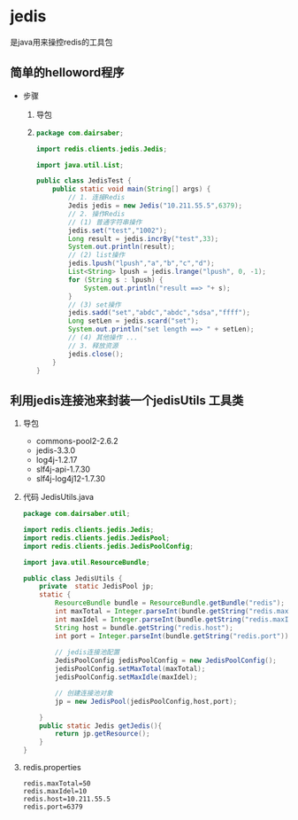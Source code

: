 # jedis

是java用来操控redis的工具包

## 简单的helloword程序

- 步骤

  1. 导包

  2. ```java
     package com.dairsaber;
     
     import redis.clients.jedis.Jedis;
     
     import java.util.List;
     
     public class JedisTest {
         public static void main(String[] args) {
             // 1. 连接Redis
             Jedis jedis = new Jedis("10.211.55.5",6379);
             // 2. 操作Redis
             // (1) 普通字符串操作
             jedis.set("test","1002");
             Long result = jedis.incrBy("test",33);
             System.out.println(result);
             // (2) list操作
             jedis.lpush("lpush","a","b","c","d");
             List<String> lpush = jedis.lrange("lpush", 0, -1);
             for (String s : lpush) {
                 System.out.println("result ==> "+ s);
             }
             // (3) set操作
             jedis.sadd("set","abdc","abdc","sdsa","ffff");
             Long setLen = jedis.scard("set");
             System.out.println("set length ==> " + setLen);
             // (4) 其他操作 ...
             // 3. 释放资源
             jedis.close();
         }
     }
     
     ```

## 利用jedis连接池来封装一个jedisUtils 工具类

1. 导包

   - commons-pool2-2.6.2
   - jedis-3.3.0
   - log4j-1.2.17
   - slf4j-api-1.7.30
   - slf4j-log4j12-1.7.30

2. 代码 JedisUtils.java

   ```java
   package com.dairsaber.util;
   
   import redis.clients.jedis.Jedis;
   import redis.clients.jedis.JedisPool;
   import redis.clients.jedis.JedisPoolConfig;
   
   import java.util.ResourceBundle;
   
   public class JedisUtils {
       private  static JedisPool jp;
       static {
           ResourceBundle bundle = ResourceBundle.getBundle("redis");
           int maxTotal = Integer.parseInt(bundle.getString("redis.maxTotal"));
           int maxIdel = Integer.parseInt(bundle.getString("redis.maxIdel"));
           String host = bundle.getString("redis.host");
           int port = Integer.parseInt(bundle.getString("redis.port"));
           
           // jedis连接池配置
           JedisPoolConfig jedisPoolConfig = new JedisPoolConfig();
           jedisPoolConfig.setMaxTotal(maxTotal);
           jedisPoolConfig.setMaxIdle(maxIdel);
   
           // 创建连接池对象
           jp = new JedisPool(jedisPoolConfig,host,port);
   
       }
       public static Jedis getJedis(){
           return jp.getResource();
       }
   }
   ```

3. redis.properties

   ```properties
   redis.maxTotal=50
   redis.maxIdel=10
   redis.host=10.211.55.5
   redis.port=6379
   ```

   